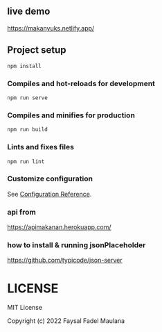 ## live demo
https://makanyuks.netlify.app/

## Project setup
```
npm install
```

### Compiles and hot-reloads for development
```
npm run serve
```

### Compiles and minifies for production
```
npm run build
```

### Lints and fixes files
```
npm run lint
```

### Customize configuration
See [Configuration Reference](https://cli.vuejs.org/config/).

### api from
https://apimakanan.herokuapp.com/

### how to install & running jsonPlaceholder
https://github.com/typicode/json-server

# LICENSE
MIT License

Copyright (c) 2022 Faysal Fadel Maulana

